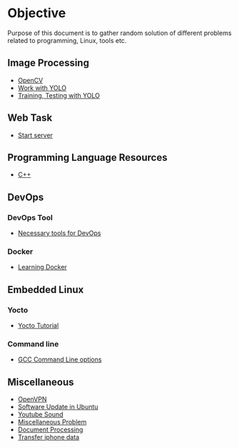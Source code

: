 # Objective

Purpose of this document is to gather random solution of different problems
related to programming, Linux, tools etc.

## Image Processing

- [OpenCV](opencv.md)
- [Work with YOLO](command_for_yolo.md)
- [Training, Testing with YOLO](training_testing_yolo.md)

## Web Task
- [Start server](start_server.md)

## Programming Language Resources
- [C++](cpp_resources.md)

## DevOps

### DevOps Tool
- [Necessary tools for DevOps](devops_tool.md)
### Docker
- [Learning Docker](docker_usage.md)

## Embedded Linux
### Yocto
- [Yocto Tutorial](Yocto_learning/yocto_index.md)
### Command line
- [GCC Command Line options](gcc_command_line_options.md)

## Miscellaneous
- [OpenVPN](openvpn_ubuntu.md)
- [Software Update in Ubuntu](update_in_ubuntu.md)
- [Youtube Sound](youtube_sound.md)
- [Miscellaneous Problem](miscellaneous_problem.md)
- [Document Processing](document_process.md)
- [Transfer iphone data](transfer_iphone_file.md)


<!--
For full documentation visit [mkdocs.org](https://mkdocs.org).

## Commands

* `mkdocs new [dir-name]` - Create a new project.
* `mkdocs serve` - Start the live-reloading docs server.
* `mkdocs build` - Build the documentation site.
* `mkdocs help` - Print this help message.

## Project layout

    mkdocs.yml    # The configuration file.
    docs/
        index.md  # The documentation homepage.
        ...       # Other markdown pages, images and other files.

-->

